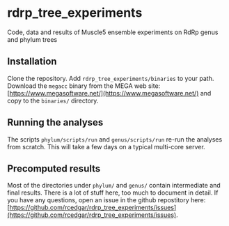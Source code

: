 # rdrp_tree_experiments
Code, data and results of Muscle5 ensemble experiments on RdRp genus and phylum trees

## Installation

Clone the repository. Add `rdrp_tree_experiments/binaries` to your path. Download the `megacc` binary from the MEGA web site: [https://www.megasoftware.net/](https://www.megasoftware.net/) and copy to the `binaries/` directory.

## Running the analyses

The scripts `phylum/scripts/run` and `genus/scripts/run` re-run the analyses from scratch. This will take a few days on a typical multi-core server.

## Precomputed results

Most of the directories under `phylum/` and `genus/` contain intermediate and final results. There is a lot of stuff here, too much to document in detail. If you have any questions, open an issue in the github repostitory here: [https://github.com/rcedgar/rdrp_tree_experiments/issues](https://github.com/rcedgar/rdrp_tree_experiments/issues).

